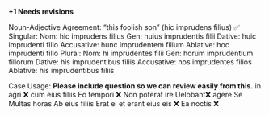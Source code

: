 **+1 Needs revisions**

Noun-Adjective Agreement: “this foolish son” (hic imprudens filius)  ✅
Singular: 
Nom: hic imprudens filius 
Gen: huius imprudentis filii 
Dative: huic imprudenti filio 
Accusative: hunc imprudentem filium 
Ablative: hoc imprudenti filio 
Plural: 
Nom: hi imprudentes filii 
Gen: horum imprudentium filiorum 
Dative: his imprudentibus filiis 
Accusative: hos imprudentes filios 
Ablative: his imprudentibus filiis 

Case Usage:  **Please include question so we can review easily from this.**
in agri  ❌
cum eius filiis 
Eo tempori  ❌
Non poterat ire 
Uelobant❌ agere 
Se 
Multas horas 
Ab eius filiis 
Erat ei et erant eius eis ❌
 Ea noctis ❌
